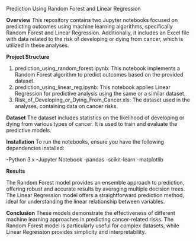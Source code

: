Prediction Using Random Forest and Linear Regression

**Overview**
This repository contains two Jupyter notebooks focused on predicting outcomes using machine learning algorithms, specifically Random Forest and Linear Regression. Additionally, it includes an Excel file with data related to the risk of developing or dying from cancer, which is utilized in these analyses.

**Project Structure**
1. prediction_using_random_forest.ipynb: This notebook implements a Random Forest algorithm to predict outcomes based on the provided dataset.
2. prediction_using_linear_reg.ipynb: This notebook applies Linear Regression for predictive analysis using the same or a similar dataset.
3. Risk_of_Developing_or_Dying_From_Cancer.xls: The dataset used in the analyses, containing data on cancer risks.
   
**Dataset**
The dataset includes statistics on the likelihood of developing or dying from various types of cancer. It is used to train and evaluate the predictive models.

**Installation**
To run the notebooks, ensure you have the following dependencies installed:

-Python 3.x
-Jupyter Notebook
-pandas
-scikit-learn
-matplotlib 

**Results**

The Random Forest model provides an ensemble approach to prediction, offering robust and accurate results by averaging multiple decision trees.
The Linear Regression model offers a straightforward prediction method, ideal for understanding the linear relationship between variables.

**Conclusion**
These models demonstrate the effectiveness of different machine learning approaches in predicting cancer-related risks. The Random Forest model is particularly useful for complex datasets, while Linear Regression provides simplicity and interpretability.

